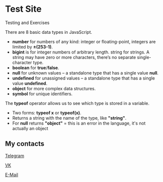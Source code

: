 # Test Site

Testing and Exercises


There are 8 basic data types in JavaScript.

* **number** for numbers of any kind: integer or floating-point, integers are limited by **±(253-1)**.
* **bigint** is for integer numbers of arbitrary length.
string for strings. A string may have zero or more characters, there’s no separate single-character type.
* **boolean** for **true**/**false**.
* **null** for unknown values – a standalone type that has a single value **null**.
* **undefined** for unassigned values – a standalone type that has a single value **undefined**.
* **object** for more complex data structures.
* **symbol** for unique identifiers.

The **typeof** operator allows us to see which type is stored in a variable.

* Two forms: **typeof x** or **typeof(x)**.
* Returns a string with the name of the type, like **"string"**.
* For **null** returns **"object"** = this is an error in the language, it's not actually an object 

## My contacts

[Telegram](https://t.me/vincvader)

[VK](https://vk.com/vincvader)

[E-Mail](mailto:vincvader@mail.ru)
